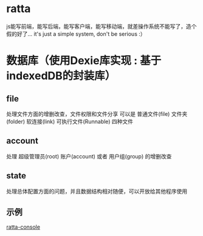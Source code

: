# ratta
js能写前端，能写后端，能写客户端，能写移动端，就差操作系统不能写了，造个假的好了...
it's just a simple system, don't be serious  :）

# 数据库（使用Dexie库实现 : 基于indexedDB的封装库）
## file
处理文件方面的增删改查，文件权限和文件分享
可以是 普通文件(file) 文件夹(folder) 软连接(link) 可执行文件(Runnable) 四种文件

## account
处理 超级管理员(root) 账户(account) 或者 用户组(group) 的增删改查

## state 
处理总体配置方面的问题，并且数据结构相对随便，可以开放给其他程序使用


## 示例
[ratta-console](https://stupppid.github.io/dist/zh/#ratta-console)
